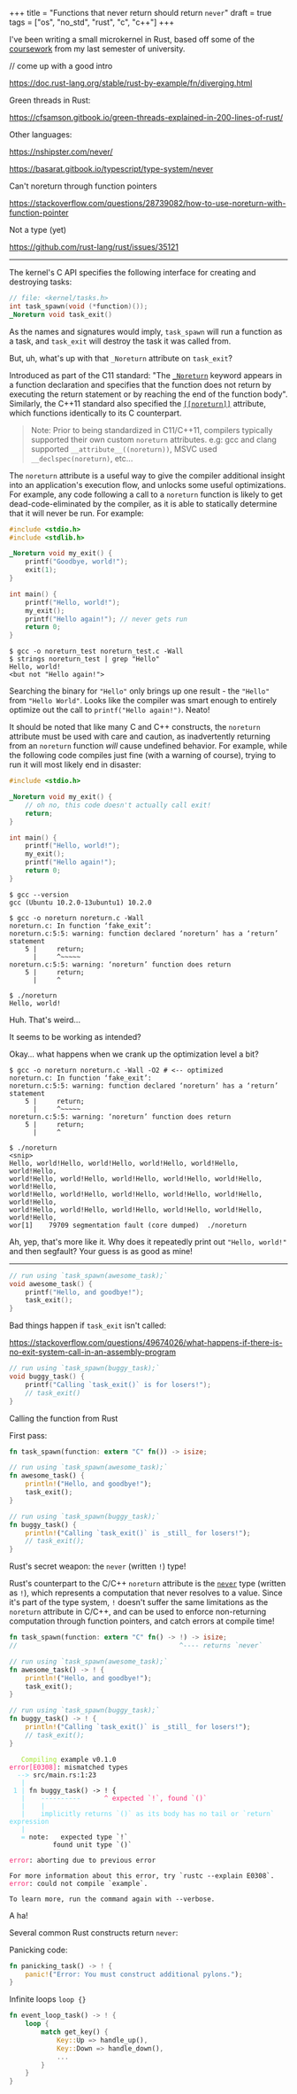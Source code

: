 +++
title = "Functions that never return should return `never`"
draft = true
tags = ["os", "no_std", "rust", "c", "c++"]
+++

<!--more-->

I've been writing a small microkernel in Rust, based off some of the
[coursework](https://student.cs.uwaterloo.ca/~cs452/W20/) from my last semester
of university.

// come up with a good intro

https://doc.rust-lang.org/stable/rust-by-example/fn/diverging.html

Green threads in Rust:

https://cfsamson.gitbook.io/green-threads-explained-in-200-lines-of-rust/

Other languages:

https://nshipster.com/never/

https://basarat.gitbook.io/typescript/type-system/never

Can't noreturn through function pointers

https://stackoverflow.com/questions/28739082/how-to-use-noreturn-with-function-pointer

Not a type (yet)

https://github.com/rust-lang/rust/issues/35121

---

The kernel's C API specifies the following interface for creating and destroying
tasks:

```c
// file: <kernel/tasks.h>
int task_spawn(void (*function)());
_Noreturn void task_exit()
```

As the names and signatures would imply, `task_spawn` will run a function as a
task, and `task_exit` will destroy the task it was called from.

But, uh, what's up with that `_Noreturn` attribute on `task_exit`?

Introduced as part of the C11 standard: "The
[`_Noreturn`](https://en.cppreference.com/w/c/language/_Noreturn) keyword
appears in a function declaration and specifies that the function does not
return by executing the return statement or by reaching the end of the function
body". Similarly, the C++11 standard also specified the
[`[[noreturn]]`](https://en.cppreference.com/w/cpp/language/attributes/noreturn)
attribute, which functions identically to its C counterpart.

> Note: Prior to being standardized in C11/C++11, compilers typically supported
> their own custom `noreturn` attributes. e.g: gcc and clang supported
> `__attribute__((noreturn))`, MSVC used `__declspec(noreturn)`, etc...

The `noreturn` attribute is a useful way to give the compiler additional insight
into an application's execution flow, and unlocks some useful optimizations. For
example, any code following a call to a `noreturn` function is likely to get
dead-code-eliminated by the compiler, as it is able to statically determine that
it will never be run. For example:

```c
#include <stdio.h>
#include <stdlib.h>

_Noreturn void my_exit() {
    printf("Goodbye, world!");
    exit(1);
}

int main() {
    printf("Hello, world!");
    my_exit();
    printf("Hello again!"); // never gets run
    return 0;
}
```

```
$ gcc -o noreturn_test noreturn_test.c -Wall
$ strings noreturn_test | grep "Hello"
Hello, world!
<but not "Hello again!">
```

Searching the binary for `"Hello"` only brings up one result - the `"Hello"`
from `"Hello World"`. Looks like the compiler was smart enough to entirely
optimize out the call to `printf("Hello again!")`. Neato!

It should be noted that like many C and C++ constructs, the `noreturn` attribute
must be used with care and caution, as inadvertently returning from an
`noreturn` function _will_ cause undefined behavior. For example, while the
following code compiles just fine (with a warning of course), trying to run it
will most likely end in disaster:

```c
#include <stdio.h>

_Noreturn void my_exit() {
    // oh no, this code doesn't actually call exit!
    return;
}

int main() {
    printf("Hello, world!");
    my_exit();
    printf("Hello again!");
    return 0;
}
```

```
$ gcc --version
gcc (Ubuntu 10.2.0-13ubuntu1) 10.2.0

$ gcc -o noreturn noreturn.c -Wall
noreturn.c: In function ‘fake_exit’:
noreturn.c:5:5: warning: function declared ‘noreturn’ has a ‘return’ statement
    5 |     return;
      |     ^~~~~~
noreturn.c:5:5: warning: ‘noreturn’ function does return
    5 |     return;
      |     ^

$ ./noreturn
Hello, world!
```

Huh. That's weird...

It seems to be working as intended?

Okay... what happens when we crank up the optimization level a bit?

```
$ gcc -o noreturn noreturn.c -Wall -O2 # <-- optimized
noreturn.c: In function ‘fake_exit’:
noreturn.c:5:5: warning: function declared ‘noreturn’ has a ‘return’ statement
    5 |     return;
      |     ^~~~~~
noreturn.c:5:5: warning: ‘noreturn’ function does return
    5 |     return;
      |     ^

$ ./noreturn
<snip>
Hello, world!Hello, world!Hello, world!Hello, world!Hello, world!Hello,
world!Hello, world!Hello, world!Hello, world!Hello, world!Hello, world!Hello,
world!Hello, world!Hello, world!Hello, world!Hello, world!Hello, world!Hello,
world!Hello, world!Hello, world!Hello, world!Hello, world!Hello, world!Hello,
wor[1]    79709 segmentation fault (core dumped)  ./noreturn
```

Ah, yep, that's more like it. Why does it repeatedly print out `"Hello, world!"`
and then segfault? Your guess is as good as mine!

---

```c
// run using `task_spawn(awesome_task);`
void awesome_task() {
    printf("Hello, and goodbye!");
    task_exit();
}
```

Bad things happen if `task_exit` isn't called:

https://stackoverflow.com/questions/49674026/what-happens-if-there-is-no-exit-system-call-in-an-assembly-program

```c
// run using `task_spawn(buggy_task);`
void buggy_task() {
    printf("Calling `task_exit()` is for losers!");
    // task_exit()
}
```

Calling the function from Rust

First pass:

```rust
fn task_spawn(function: extern "C" fn()) -> isize;
```

```rust
// run using `task_spawn(awesome_task);`
fn awesome_task() {
    println!("Hello, and goodbye!");
    task_exit();
}
```

```rust
// run using `task_spawn(buggy_task);`
fn buggy_task() {
    println!("Calling `task_exit()` is _still_ for losers!");
    // task_exit();
}
```

Rust's secret weapon: the `never` (written `!`) type!

Rust's counterpart to the C/C++ `noreturn` attribute is the
[`never`](https://doc.rust-lang.org/std/primitive.never.html) type (written as
`!`), which represents a computation that never resolves to a value. Since it's
part of the type system, `!` doesn't suffer the same limitations as the
`noreturn` attribute in C/C++, and can be used to enforce non-returning
computation through function pointers, and catch errors at compile time!

```rust
fn task_spawn(function: extern "C" fn() -> !) -> isize;
//                                         ^---- returns `never`
```

```rust
// run using `task_spawn(awesome_task);`
fn awesome_task() -> ! {
    println!("Hello, and goodbye!");
    task_exit();
}
```

```rust
// run using `task_spawn(buggy_task);`
fn buggy_task() -> ! {
    println!("Calling `task_exit()` is _still_ for losers!");
    // task_exit();
}
```

<!-- Shoutout to https://github.com/theZiz/aha -->
<pre><code><span style="color:#a6e22e;">   Compiling</span> example v0.1.0
<span style=" color:#f92672;">error[E0308]</span><span>: mismatched types</span>
  <span style=" color:#66d9ef;">--&gt; </span>src/main.rs:1:23
   <span style=" color:#66d9ef;">|</span>
<span style=" color:#66d9ef;"> 1</span> <span style=" color:#66d9ef;">| </span>fn buggy_task() -&gt; ! {
   <span style=" color:#66d9ef;">| </span>   <span style=" color:#66d9ef;">----------</span>      <span style=" color:#f92672;">^</span> <span style=" color:#f92672;">expected `!`, found `()`</span>
   <span style=" color:#66d9ef;">| </span>   <span style=" color:#66d9ef;">|</span>
   <span style=" color:#66d9ef;">| </span>   <span style=" color:#66d9ef;">implicitly returns `()` as its body has no tail or `return` expression</span>
   <span style=" color:#66d9ef;">|</span>
   <span style=" color:#66d9ef;">= </span><span>note</span>:   expected type `<span>!</span>`
           found unit type `<span>()</span>`

<span style=" color:#f92672;">error</span><span>: aborting due to previous error</span>

<span>For more information about this error, try `rustc --explain E0308`.</span>
<span style="color:#f92672;">error</span><span>:</span> could not compile `example`.

To learn more, run the command again with --verbose.
</code></pre>

A ha!

Several common Rust constructs return `never`:

Panicking code:

```rust
fn panicking_task() -> ! {
    panic!("Error: You must construct additional pylons.");
}
```

Infinite loops `loop {}`

```rust
fn event_loop_task() -> ! {
    loop {
        match get_key() {
            Key::Up => handle_up(),
            Key::Down => handle_down(),
            ...
        }
    }
}
```
